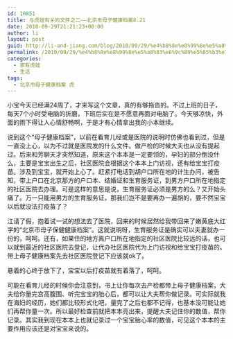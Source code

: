 ```yaml
---
id: 10851
title: 与虎娃有关的文件之二——北京市母子健康档案8.21
date: 2010-09-29T21:21:23+00:00
author: li
layout: post
guid: http://li-and-jiang.com/blog/2010/09/29/%e4%b8%8e%e8%99%8e%e5%a8%83%e6%9c%89%e5%85%b3%e7%9a%84%e6%96%87%e4%bb%b6%e4%b9%8b%e4%ba%8c%e5%8c%97%e4%ba%ac%e5%b8%82%e6%af%8d%e5%ad%90%e5%81%a5%e5%ba%b7%e6%a1%a3%e6%a1%88821/
permalink: /2010/09/29/%e4%b8%8e%e8%99%8e%e5%a8%83%e6%9c%89%e5%85%b3%e7%9a%84%e6%96%87%e4%bb%b6%e4%b9%8b%e4%ba%8c%e5%8c%97%e4%ba%ac%e5%b8%82%e6%af%8d%e5%ad%90%e5%81%a5%e5%ba%b7%e6%a1%a3%e6%a1%88821/
categories:
  - 家有虎娃
  - 生活
tags:
  - 北京市母子健康档案 虎
---
```

小宝今天已经满24周了，才来写这个文章，真的有够拖沓的。不过上班的日子，每天7个小时受电脑的折磨，下班后实在是不愿意再面对电脑了。今天够凉快，外面的雨下得让人心情舒畅啊，于是才有心情拿出我的小本继续。

说到这个“母子健康档案”，以前在看育儿经或是医院的说明时仿佛也看到过，但是一直没上心，以为不过就是医院发的什么文件。做产检的时候大夫也从没有提起过。后来和芳聊天才突然知道，原来这个本本是一定要领的，孕妇的部分倒没什么，主要是宝宝出生之后，社区医院会根据这个本本上门访视，还有给宝宝打疫苗。涉及到宝宝，就开始上心了。赶紧打电话到胡户口所在地的计生办问，被告知，带上户口在北京那方的户口本、结婚证和生育服务证，到男方户口所在地指定的社区医院去办理。可是这样的意思是说，生育服务证必须是男方的么？又开始头痛了。万一只能用男方的生育服务证，那我们岂不是要再办一遍胡的，要不然宝宝以后就没法打疫苗了？

江请了假，抱着试一试的想法去了医院，回来的时候居然给我带回来了嫩黄底大红字的“北京市母子保健健康档案”。这就说明呀，生育服务证是确实可以夫妻就办一份的，呵呵。还有，如果住的地方离户口所在地指定的社区医院比较远的话，也可以就到最近的社区医院去登记，让代办社区医院代为上门访视和给宝宝打疫苗的。带上母子健康档案先去社区医院登记下应该就ok了。

悬着的心终于放下了，宝宝以后打疫苗就有着落了，呵呵。

可能在看育儿经的时候你会注意到，书上让你每次去产检都带上母子健康档案，大夫给你量完宫高腹围、听完宝宝的胎心后，都可以让大夫帮你做记录。可实际就我在海妇的经历，她们都比较形式化吧，量完了之后也都不记得，也基本没可能让她们再帮你量一次。所以最好检查前就把本本亮出来，提醒大夫记住你的数值，帮你记录。其实我到现在本本上也就记录过一个宝宝胎心率的数值，可见这个本本的主要作用应该还是对宝宝来说的。